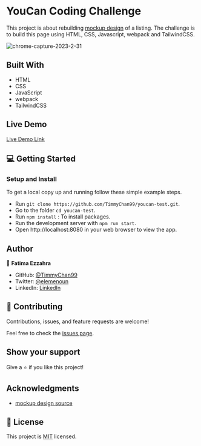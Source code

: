 
# YouCan Coding Challenge

This project is about rebuilding [mockup design](https://github.com/NextmediaMa/coding-challenges/blob/master/Front-end%20Developer%20-%20%20UI%20Integration/mockup.png) of a listing. The challenge is to build this page using HTML, CSS, Javascript, webpack and TailwindCSS.

![chrome-capture-2023-2-31](https://user-images.githubusercontent.com/92228303/229092212-72ca60cb-5e5e-49f3-843a-a899113c2fab.gif)


## Built With

- HTML
- CSS
- JavaScript
- webpack
- TailwindCSS

## Live Demo

[Live Demo Link](https://livedemo.com)


## 💻 Getting Started <a name="getting-started"></a>

### Setup and Install

To get a local copy up and running follow these simple example steps.

- Run `git clone https://github.com/TimmyChan99/youcan-test.git`.
- Go to the folder `cd youcan-test`.
- Run `npm install` : To install packages.
- Run the development server with `npm run start`.
- Open http://localhost:8080 in your web browser to view the app.

## Author

👤 **Fatima Ezzahra**

- GitHub: [@TimmyChan99](https://github.com/TimmyChan99)
- Twitter: [@elemenoun](https://twitter.com/elemenoun)
- LinkedIn: [LinkedIn](https://www.linkedin.com/in/fatima-ezzahra-elemenoun-020841225/)

## 🤝 Contributing

Contributions, issues, and feature requests are welcome!

Feel free to check the [issues page](../../issues/).

## Show your support

Give a ⭐️ if you like this project!

## Acknowledgments

- [mockup design source](https://github.com/NextmediaMa/coding-challenges/blob/master/Front-end%20Developer%20-%20%20UI%20Integration/mockup.png)


## 📝 License

This project is [MIT](./MIT.md) licensed.
